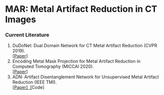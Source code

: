 # MAR: Metal Artifact Reduction in CT Images

### Current Literature
<ol>
  <li>
    DuDoNet: Dual Domain Network for CT Metal Artifact Reduction (CVPR 2019).<br>
    [<a href="https://arxiv.org/abs/1907.00273v1">Paper</a>]
  </li>
  
  <li>
  Encoding Metal Mask Projection for Metal Artifact Reduction in Computed Tomography (MICCAI 2020).<br>
  [<a href="https://arxiv.org/abs/2001.00340">Paper</a>]
  </li>
  
  <li>
  ADN: Artifact Disentanglement Network for Unsupervised Metal Artifact Reduction (IEEE TMI).<br>
  [<a href="https://github.com/liaohaofu/adn">Paper]&nbsp;&nbsp;[<a href"https://arxiv.org/abs/1908.01104">Code</a>]
  </li>
</ol>
